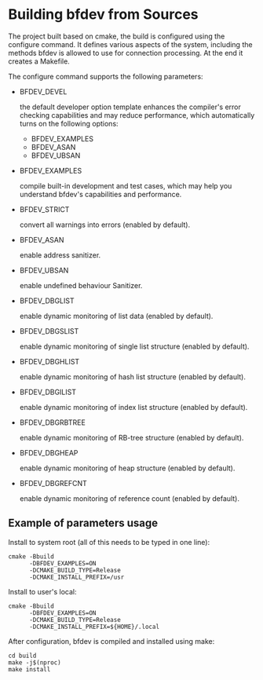 # Building bfdev from Sources

The project built based on cmake, the build is configured using the configure command. It defines various aspects of the system, including the methods bfdev is allowed to use for connection processing. At the end it creates a Makefile.

The configure command supports the following parameters:

- BFDEV_DEVEL

    the default developer option template enhances the compiler's error checking capabilities and may reduce performance, which automatically turns on the following options:

    - BFDEV_EXAMPLES
    - BFDEV_ASAN
    - BFDEV_UBSAN

- BFDEV_EXAMPLES

    compile built-in development and test cases, which may help you understand bfdev's capabilities and performance.

- BFDEV_STRICT

    convert all warnings into errors (enabled by default).

- BFDEV_ASAN

    enable address sanitizer.

- BFDEV_UBSAN

    enable undefined behaviour Sanitizer.

- BFDEV_DBGLIST

    enable dynamic monitoring of list data (enabled by default).

- BFDEV_DBGSLIST

    enable dynamic monitoring of single list structure (enabled by default).

- BFDEV_DBGHLIST

    enable dynamic monitoring of hash list structure (enabled by default).

- BFDEV_DBGILIST

    enable dynamic monitoring of index list structure (enabled by default).

- BFDEV_DBGRBTREE

    enable dynamic monitoring of RB-tree structure (enabled by default).

- BFDEV_DBGHEAP

    enable dynamic monitoring of heap structure (enabled by default).

- BFDEV_DBGREFCNT

    enable dynamic monitoring of reference count (enabled by default).

## Example of parameters usage

Install to system root (all of this needs to be typed in one line):

```shell
cmake -Bbuild
      -DBFDEV_EXAMPLES=ON
      -DCMAKE_BUILD_TYPE=Release
      -DCMAKE_INSTALL_PREFIX=/usr
```

Install to user's local:

```shell
cmake -Bbuild
      -DBFDEV_EXAMPLES=ON
      -DCMAKE_BUILD_TYPE=Release
      -DCMAKE_INSTALL_PREFIX=${HOME}/.local
```

After configuration, bfdev is compiled and installed using make:

```shell
cd build
make -j$(nproc)
make install
```
